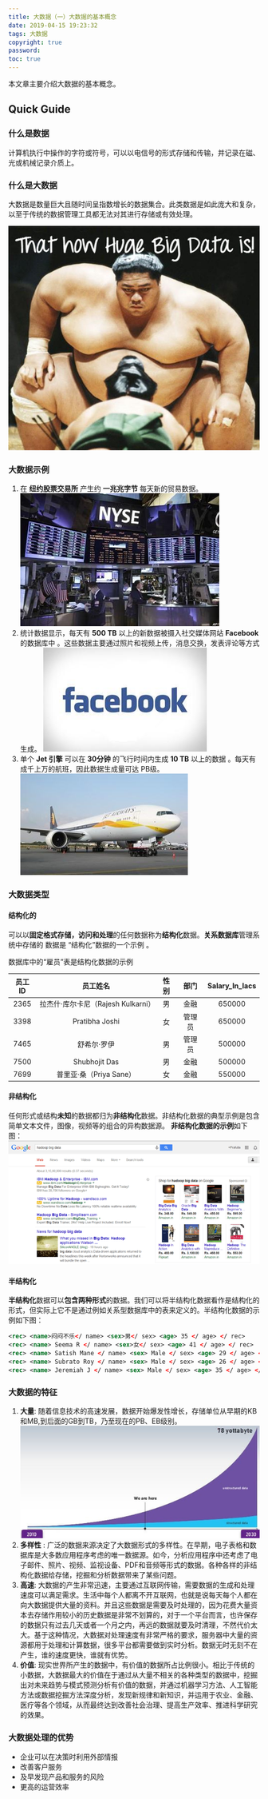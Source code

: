 ```yaml
---
title: 大数据（一）大数据的基本概念
date: 2019-04-15 19:23:32
tags: 大数据
copyright: true
password:
toc: true
---
```


本文章主要介绍大数据的基本概念。

<!--more-->
## Quick Guide

### 什么是数据

计算机执行中操作的字符或符号，可以以电信号的形式存储和传输，并记录在磁、光或机械记录介质上。

### 什么是大数据

大数据是数量巨大且随时间呈指数增长的数据集合。此类数据是如此庞大和复杂，以至于传统的数据管理工具都无法对其进行存储或有效处理。

![](/image/大数据01/大数据01_001.jpg)

### 大数据示例

1. 在  **纽约股票交易所**  产生约  **一兆兆字节**  每天新的贸易数据。
![](/image/大数据01/大数据01_002.jpg)
2. 统计数据显示，每天有  **500 TB**  以上的新数据被摄入社交媒体网站 **Facebook** 的数据库中  。这些数据主要通过照片和视频上传，消息交换，发表评论等方式生成。
![](/image/大数据01/大数据01_003.jpg)
3. 单个  **Jet 引擎**  可以在 **30分钟**  的飞行时间内生成  **10 TB** 以上的数据  。每天有成千上万的航班，因此数据生成量可达  PB级。
![](/image/大数据01/大数据01_004.jpg)

### 大数据类型

#### 结构化的

可以以**固定格式存储，访问和处理**的任何数据称为**结构化**数据。**关系数据库**管理系统中存储的 数据是 “结构化”数据的一个示例 。

数据库中的“雇员”表是结构化数据的示例

员工ID| 	员工姓名| 	性别| 	部门| 	Salary_In_lacs
:---------:|:---------:|:---------:|:---------:|:---------:|
2365| 	拉杰什·库尔卡尼（Rajesh Kulkarni）| 	男 |	金融|	650000
3398| 	Pratibha Joshi |	女| 	管理员| 	650000
7465| 	舒希尔·罗伊| 	男| 	管理员| 	500000
7500| 	Shubhojit Das| 	男| 	金融 |	500000
7699| 	普里亚·桑（Priya Sane）| 	女 |	金融 |	550000


#### 非结构化

任何形式或结构**未知**的数据都归为**非结构化**数据。非结构化数据的典型示例是包含简单文本文件，图像，视频等的组合的异构数据源。 **非结构化数据的示例**如下图：
![](/image/大数据01/大数据01_005.png)

#### 半结构化

**半结构化**数据可以**包含两种形式**的数据。我们可以将半结构化数据看作是结构化的形式，但实际上它不是通过例如关系型数据库中的表来定义的。半结构化数据的示例如下图：

```xml
<rec> <name>闷闷不乐</ name> <sex>男</ sex> <age> 35 </ age> </ rec>
<rec> <name> Seema R </ name> <sex>女</ sex> <age> 41 </ age> </ rec>
<rec> <name> Satish Mane </ name> <sex> Male </ sex> <age> 29 </ age> </ rec>
<rec> <name> Subrato Roy </ name> <sex> Male </ sex> <age> 26 </ age> </ rec>
<rec> <name> Jeremiah J </ name> <sex> Male </ sex> <age> 35 </ age> </ rec>
```

### 大数据的特征

1. **大量**: 随着信息技术的高速发展，数据开始爆发性增长，存储单位从早期的KB和MB,到后面的GB到TB，乃至现在的PB、EB级别。
![](/image/大数据01/大数据01_006.jpg)
2. **多样性** : 广泛的数据来源决定了大数据形式的多样性。在早期，电子表格和数据库是大多数应用程序考虑的唯一数据源。如今，分析应用程序中还考虑了电子邮件、照片、视频、监视设备、PDF和音频等形式的数据。各种各样的非结构化数据给存储，挖掘和分析数据带来了某些问题。
3. **高速**: 大数据的产生非常迅速，主要通过互联网传输，需要数据的生成和处理速度可以满足需求。生活中每个人都离不开互联网，也就是说每天每个人都在向大数据提供大量的资料。并且这些数据是需要及时处理的，因为花费大量资本去存储作用较小的历史数据是非常不划算的，对于一个平台而言，也许保存的数据只有过去几天或者一个月之内，再远的数据就要及时清理，不然代价太大。基于这种情况，大数据对处理速度有非常严格的要求，服务器中大量的资源都用于处理和计算数据，很多平台都需要做到实时分析。数据无时无刻不在产生，谁的速度更快，谁就有优势。
4. **价值**: 现实世界所产生的数据中，有价值的数据所占比例很小。相比于传统的小数据，大数据最大的价值在于通过从大量不相关的各种类型的数据中，挖掘出对未来趋势与模式预测分析有价值的数据，并通过机器学习方法、人工智能方法或数据挖掘方法深度分析，发现新规律和新知识，并运用于农业、金融、医疗等各个领域，从而最终达到改善社会治理、提高生产效率、推进科学研究的效果。

### 大数据处理的优势

* 企业可以在决策时利用外部情报
* 改善客户服务
* 及早发现产品和服务的风险
* 更高的运营效率
